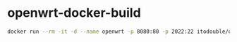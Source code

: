 # openwrt-docker-build
```bash
docker run --rm -it -d --name openwrt -p 8080:80 -p 2022:22 itodouble/openwrt
```
